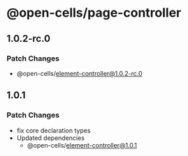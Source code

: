 # @open-cells/page-controller

## 1.0.2-rc.0

### Patch Changes

- @open-cells/element-controller@1.0.2-rc.0

## 1.0.1

### Patch Changes

- fix core declaration types
- Updated dependencies
  - @open-cells/element-controller@1.0.1
